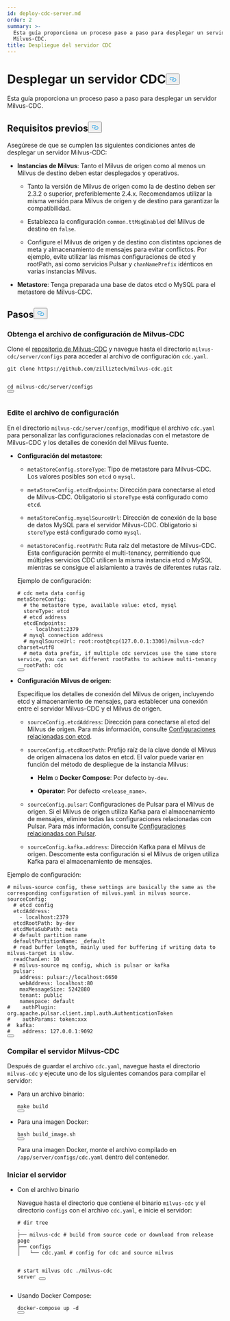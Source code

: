 ```yaml
---
id: deploy-cdc-server.md
order: 2
summary: >-
  Esta guía proporciona un proceso paso a paso para desplegar un servidor
  Milvus-CDC.
title: Despliegue del servidor CDC
---
```

<h1 id="Deploy-CDC-Server" class="common-anchor-header">Desplegar un servidor CDC<button data-href="#Deploy-CDC-Server" class="anchor-icon" translate="no">
      <svg translate="no"
        aria-hidden="true"
        focusable="false"
        height="20"
        version="1.1"
        viewBox="0 0 16 16"
        width="16"
      >
        <path
          fill="#0092E4"
          fill-rule="evenodd"
          d="M4 9h1v1H4c-1.5 0-3-1.69-3-3.5S2.55 3 4 3h4c1.45 0 3 1.69 3 3.5 0 1.41-.91 2.72-2 3.25V8.59c.58-.45 1-1.27 1-2.09C10 5.22 8.98 4 8 4H4c-.98 0-2 1.22-2 2.5S3 9 4 9zm9-3h-1v1h1c1 0 2 1.22 2 2.5S13.98 12 13 12H9c-.98 0-2-1.22-2-2.5 0-.83.42-1.64 1-2.09V6.25c-1.09.53-2 1.84-2 3.25C6 11.31 7.55 13 9 13h4c1.45 0 3-1.69 3-3.5S14.5 6 13 6z"
        ></path>
      </svg>
    </button></h1><p>Esta guía proporciona un proceso paso a paso para desplegar un servidor Milvus-CDC.</p>
<h2 id="Prerequisites" class="common-anchor-header">Requisitos previos<button data-href="#Prerequisites" class="anchor-icon" translate="no">
      <svg translate="no"
        aria-hidden="true"
        focusable="false"
        height="20"
        version="1.1"
        viewBox="0 0 16 16"
        width="16"
      >
        <path
          fill="#0092E4"
          fill-rule="evenodd"
          d="M4 9h1v1H4c-1.5 0-3-1.69-3-3.5S2.55 3 4 3h4c1.45 0 3 1.69 3 3.5 0 1.41-.91 2.72-2 3.25V8.59c.58-.45 1-1.27 1-2.09C10 5.22 8.98 4 8 4H4c-.98 0-2 1.22-2 2.5S3 9 4 9zm9-3h-1v1h1c1 0 2 1.22 2 2.5S13.98 12 13 12H9c-.98 0-2-1.22-2-2.5 0-.83.42-1.64 1-2.09V6.25c-1.09.53-2 1.84-2 3.25C6 11.31 7.55 13 9 13h4c1.45 0 3-1.69 3-3.5S14.5 6 13 6z"
        ></path>
      </svg>
    </button></h2><p>Asegúrese de que se cumplen las siguientes condiciones antes de desplegar un servidor Milvus-CDC:</p>
<ul>
<li><p><strong>Instancias de Milvus</strong>: Tanto el Milvus de origen como al menos un Milvus de destino deben estar desplegados y operativos.</p>
<ul>
<li><p>Tanto la versión de Milvus de origen como la de destino deben ser 2.3.2 o superior, preferiblemente 2.4.x. Recomendamos utilizar la misma versión para Milvus de origen y de destino para garantizar la compatibilidad.</p></li>
<li><p>Establezca la configuración <code translate="no">common.ttMsgEnabled</code> del Milvus de destino en <code translate="no">false</code>.</p></li>
<li><p>Configure el Milvus de origen y de destino con distintas opciones de meta y almacenamiento de mensajes para evitar conflictos. Por ejemplo, evite utilizar las mismas configuraciones de etcd y rootPath, así como servicios Pulsar y <code translate="no">chanNamePrefix</code> idénticos en varias instancias Milvus.</p></li>
</ul></li>
<li><p><strong>Metastore</strong>: Tenga preparada una base de datos etcd o MySQL para el metastore de Milvus-CDC.</p></li>
</ul>
<h2 id="Steps" class="common-anchor-header">Pasos<button data-href="#Steps" class="anchor-icon" translate="no">
      <svg translate="no"
        aria-hidden="true"
        focusable="false"
        height="20"
        version="1.1"
        viewBox="0 0 16 16"
        width="16"
      >
        <path
          fill="#0092E4"
          fill-rule="evenodd"
          d="M4 9h1v1H4c-1.5 0-3-1.69-3-3.5S2.55 3 4 3h4c1.45 0 3 1.69 3 3.5 0 1.41-.91 2.72-2 3.25V8.59c.58-.45 1-1.27 1-2.09C10 5.22 8.98 4 8 4H4c-.98 0-2 1.22-2 2.5S3 9 4 9zm9-3h-1v1h1c1 0 2 1.22 2 2.5S13.98 12 13 12H9c-.98 0-2-1.22-2-2.5 0-.83.42-1.64 1-2.09V6.25c-1.09.53-2 1.84-2 3.25C6 11.31 7.55 13 9 13h4c1.45 0 3-1.69 3-3.5S14.5 6 13 6z"
        ></path>
      </svg>
    </button></h2><h3 id="Obtain-the-Milvus-CDC-config-file" class="common-anchor-header">Obtenga el archivo de configuración de Milvus-CDC</h3><p>Clone el <a href="https://github.com/zilliztech/milvus-cdc">repositorio de Milvus-CDC</a> y navegue hasta el directorio <code translate="no">milvus-cdc/server/configs</code> para acceder al archivo de configuración <code translate="no">cdc.yaml</code>.</p>
<pre><code translate="no" class="language-bash">git <span class="hljs-built_in">clone</span> https://github.com/zilliztech/milvus-cdc.git

<span class="hljs-built_in">cd</span> milvus-cdc/server/configs
<button class="copy-code-btn"></button></code></pre>
<h3 id="Edit-the-config-file" class="common-anchor-header">Edite el archivo de configuración</h3><p>En el directorio <code translate="no">milvus-cdc/server/configs</code>, modifique el archivo <code translate="no">cdc.yaml</code> para personalizar las configuraciones relacionadas con el metastore de Milvus-CDC y los detalles de conexión del Milvus fuente.</p>
<ul>
<li><p><strong>Configuración del metastore</strong>:</p>
<ul>
<li><p><code translate="no">metaStoreConfig.storeType</code>: Tipo de metastore para Milvus-CDC. Los valores posibles son <code translate="no">etcd</code> o <code translate="no">mysql</code>.</p></li>
<li><p><code translate="no">metaStoreConfig.etcdEndpoints</code>: Dirección para conectarse al etcd de Milvus-CDC. Obligatorio si <code translate="no">storeType</code> está configurado como <code translate="no">etcd</code>.</p></li>
<li><p><code translate="no">metaStoreConfig.mysqlSourceUrl</code>: Dirección de conexión de la base de datos MySQL para el servidor Milvus-CDC. Obligatorio si <code translate="no">storeType</code> está configurado como <code translate="no">mysql</code>.</p></li>
<li><p><code translate="no">metaStoreConfig.rootPath</code>: Ruta raíz del metastore de Milvus-CDC. Esta configuración permite el multi-tenancy, permitiendo que múltiples servicios CDC utilicen la misma instancia etcd o MySQL mientras se consigue el aislamiento a través de diferentes rutas raíz.</p></li>
</ul>
<p>Ejemplo de configuración:</p>
<pre><code translate="no" class="language-yaml"><span class="hljs-comment"># cdc meta data config</span>
metaStoreConfig:
  <span class="hljs-comment"># the metastore type, available value: etcd, mysql</span>
  storeType: etcd
  <span class="hljs-comment"># etcd address</span>
  etcdEndpoints:
    - localhost:<span class="hljs-number">2379</span>
  <span class="hljs-comment"># mysql connection address</span>
  <span class="hljs-comment"># mysqlSourceUrl: root:root@tcp(127.0.0.1:3306)/milvus-cdc?charset=utf8</span>
  <span class="hljs-comment"># meta data prefix, if multiple cdc services use the same store service, you can set different rootPaths to achieve multi-tenancy</span>
  rootPath: cdc
<button class="copy-code-btn"></button></code></pre></li>
<li><p><strong>Configuración Milvus de origen:</strong></p>
<p>Especifique los detalles de conexión del Milvus de origen, incluyendo etcd y almacenamiento de mensajes, para establecer una conexión entre el servidor Milvus-CDC y el Milvus de origen.</p>
<ul>
<li><p><code translate="no">sourceConfig.etcdAddress</code>: Dirección para conectarse al etcd del Milvus de origen. Para más información, consulte <a href="https://milvus.io/docs/configure_etcd.md#etcd-related-Configurations">Configuraciones relacionadas con etcd</a>.</p></li>
<li><p><code translate="no">sourceConfig.etcdRootPath</code>: Prefijo raíz de la clave donde el Milvus de origen almacena los datos en etcd. El valor puede variar en función del método de despliegue de la instancia Milvus:</p>
<ul>
<li><p><strong>Helm</strong> o <strong>Docker Compose</strong>: Por defecto <code translate="no">by-dev</code>.</p></li>
<li><p><strong>Operator</strong>: Por defecto <code translate="no">&lt;release_name&gt;</code>.</p></li>
</ul></li>
<li><p><code translate="no">sourceConfig.pulsar</code>: Configuraciones de Pulsar para el Milvus de origen. Si el Milvus de origen utiliza Kafka para el almacenamiento de mensajes, elimine todas las configuraciones relacionadas con Pulsar. Para más información, consulte <a href="https://milvus.io/docs/configure_pulsar.md">Configuraciones relacionadas con Pulsar</a>.</p></li>
<li><p><code translate="no">sourceConfig.kafka.address</code>: Dirección Kafka para el Milvus de origen. Descomente esta configuración si el Milvus de origen utiliza Kafka para el almacenamiento de mensajes.</p></li>
</ul></li>
</ul>
<p>Ejemplo de configuración:</p>
<pre><code translate="no" class="language-yaml"><span class="hljs-comment"># milvus-source config, these settings are basically the same as the corresponding configuration of milvus.yaml in milvus source.</span>
sourceConfig:
  <span class="hljs-comment"># etcd config</span>
  etcdAddress:
    - localhost:<span class="hljs-number">2379</span>
  etcdRootPath: by-dev
  etcdMetaSubPath: meta
  <span class="hljs-comment"># default partition name</span>
  defaultPartitionName: _default
  <span class="hljs-comment"># read buffer length, mainly used for buffering if writing data to milvus-target is slow.</span>
  readChanLen: <span class="hljs-number">10</span>
  <span class="hljs-comment"># milvus-source mq config, which is pulsar or kafka</span>
  pulsar:
    address: pulsar://localhost:<span class="hljs-number">6650</span>
    webAddress: localhost:<span class="hljs-number">80</span>
    maxMessageSize: <span class="hljs-number">5242880</span>
    tenant: public
    namespace: default
<span class="hljs-comment">#    authPlugin: org.apache.pulsar.client.impl.auth.AuthenticationToken</span>
<span class="hljs-comment">#    authParams: token:xxx</span>
<span class="hljs-comment">#  kafka:</span>
<span class="hljs-comment">#    address: 127.0.0.1:9092</span>
<button class="copy-code-btn"></button></code></pre>
<h3 id="Compile-the-Milvus-CDC-server" class="common-anchor-header">Compilar el servidor Milvus-CDC</h3><p>Después de guardar el archivo <code translate="no">cdc.yaml</code>, navegue hasta el directorio <code translate="no">milvus-cdc</code> y ejecute uno de los siguientes comandos para compilar el servidor:</p>
<ul>
<li><p>Para un archivo binario:</p>
<pre><code translate="no" class="language-bash"><span class="hljs-built_in">make</span> build
<button class="copy-code-btn"></button></code></pre></li>
<li><p>Para una imagen Docker:</p>
<pre><code translate="no" class="language-bash">bash build_image.sh
<button class="copy-code-btn"></button></code></pre>
<p>Para una imagen Docker, monte el archivo compilado en <code translate="no">/app/server/configs/cdc.yaml</code> dentro del contenedor.</p></li>
</ul>
<h3 id="Start-the-server" class="common-anchor-header">Iniciar el servidor</h3><ul>
<li><p>Con el archivo binario</p>
<p>Navegue hasta el directorio que contiene el binario <code translate="no">milvus-cdc</code> y el directorio <code translate="no">configs</code> con el archivo <code translate="no">cdc.yaml</code>, e inicie el servidor:</p>
<pre><code translate="no" class="language-bash"><span class="hljs-comment"># dir tree</span>
.
├── milvus-cdc <span class="hljs-comment"># build from source code or download from release page</span>
├── configs
│   └── cdc.yaml <span class="hljs-comment"># config for cdc and source milvus</span>

<span class="hljs-comment"># start milvus cdc</span>
./milvus-cdc server
<button class="copy-code-btn"></button></code></pre></li>
<li><p>Usando Docker Compose:</p>
<pre><code translate="no" class="language-bash">docker-compose up -d
<button class="copy-code-btn"></button></code></pre></li>
</ul>
